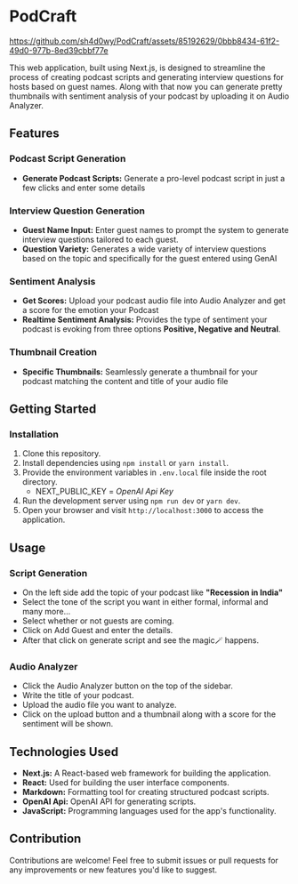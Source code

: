 # PodCraft


https://github.com/sh4d0wy/PodCraft/assets/85192629/0bbb8434-61f2-49d0-977b-8ed39cbbf77e


This web application, built using Next.js, is designed to streamline the process of creating podcast scripts and generating interview questions for hosts based on guest names. Along with that now you can generate pretty thumbnails with sentiment analysis of your podcast by uploading it on Audio Analyzer.

## Features

### Podcast Script Generation
 - **Generate Podcast Scripts:** Generate a pro-level podcast script in just a few clicks and enter some details

### Interview Question Generation
- **Guest Name Input:** Enter guest names to prompt the system to generate interview questions tailored to each guest.
- **Question Variety:** Generates a wide variety of interview questions based on the topic and specifically for the guest entered using GenAI

### Sentiment Analysis
- **Get Scores:** Upload your podcast audio file into Audio Analyzer and get a score for the emotion your Podcast
- **Realtime Sentiment Analysis:** Provides the type of sentiment your podcast is evoking from three options **Positive, Negative and Neutral**.

### Thumbnail Creation
- **Specific Thumbnails:** Seamlessly generate a thumbnail for your podcast matching the content and title of your audio file 

## Getting Started

### Installation

1. Clone this repository.
2. Install dependencies using `npm install` or `yarn install`.
3. Provide the environment variables in `.env.local` file inside the root directory.
   - NEXT_PUBLIC_KEY = _OpenAI Api Key_
4. Run the development server using `npm run dev` or `yarn dev`.
5. Open your browser and visit `http://localhost:3000` to access the application.

## Usage  
   ### Script Generation
   - On the left side add the topic of your podcast like **"Recession in India"**
   - Select the tone of the script you want in either formal, informal and many more...
   - Select whether or not guests are coming.
   - Click on Add Guest and enter the details.
   - After that click on generate script and see the magic🪄 happens.

   ### Audio Analyzer
   - Click the Audio Analyzer button on the top of the sidebar.
   - Write the title of your podcast.
   - Upload the audio file you want to analyze.
   - Click on the upload button and a thumbnail along with a score for the sentiment will be shown.

## Technologies Used

- **Next.js:** A React-based web framework for building the application.
- **React:** Used for building the user interface components.
- **Markdown:** Formatting tool for creating structured podcast scripts.
- **OpenAI Api:** OpenAI API for generating scripts.  
- **JavaScript:** Programming languages used for the app's functionality.

## Contribution

Contributions are welcome! Feel free to submit issues or pull requests for any improvements or new features you'd like to suggest.

